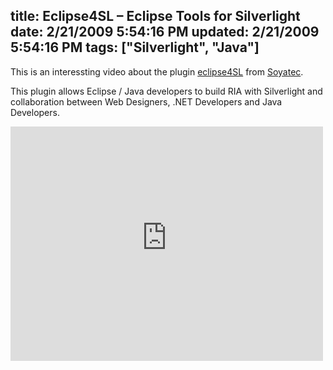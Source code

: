 title: Eclipse4SL – Eclipse Tools for Silverlight
date: 2/21/2009 5:54:16 PM
updated: 2/21/2009 5:54:16 PM
tags: ["Silverlight", "Java"]
---
This is an interessting video about the plugin [eclipse4SL](http://www.eclipse4sl.org/) from [Soyatec](http://www.soyatec.com/).

This plugin allows Eclipse / Java developers to build RIA with Silverlight and collaboration between Web Designers, .NET Developers and Java Developers.

<iframe style="width: 500px; height: 375px" src="http://silverlight.services.live.com/invoke/66613/Eclipse%20Tools%20for%20Silverlight%20-%20Interoperability%20in%20action/iframe.html" frameborder="0" scrolling="no"></iframe>
